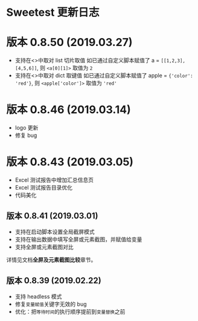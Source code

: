 # Sweetest 更新日志


# 版本 0.8.50 (2019.03.27)

- 支持在<>中取对 list 切片取值
  如已通过自定义脚本赋值了 a = `[[1,2,3],[4,5,6]]`, 则 `<a[0][1]>` 取值为 `2`
- 支持在<>中取对 dict 取键值
  如已通过自定义脚本赋值了 apple = `{'color': 'red'}`, 则 `<apple['color']>` 取值为 `'red'`


# 版本 0.8.46 (2019.03.14)

- logo 更新
- 修复 bug


# 版本 0.8.43 (2019.03.05)

- Excel 测试报告中增加汇总信息页
- Excel 测试报告目录优化
- 代码美化


## 版本 0.8.41 (2019.03.01) 

- 支持在启动脚本设置全局截屏模式
- 支持在输出数据中填写全屏或元素截图，并赋值给变量
- 支持全屏或元素截图对比
 
 详情见文档**全屏及元素截图比较**章节。


## 版本 0.8.39 (2019.02.22) 

- 支持 headless 模式
- 修复`变量赋值`关键字无效的 bug
- 优化：把`等待时间`的执行顺序提前到`变量替换`之前
